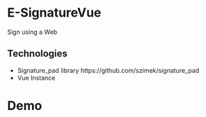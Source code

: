 # E-SignatureVue 
Sign using a Web 
<h2>Technologies</h2> 
<ul> 
  <li> Signature_pad library https://github.com/szimek/signature_pad 
  </li> 
  <li> Vue Instance 
  </li> 
  </ul> 
  
# Demo
